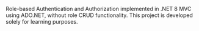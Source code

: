 Role-based Authentication and Authorization implemented in .NET 8 MVC using ADO.NET, without role CRUD functionality. This project is developed solely for learning purposes.
